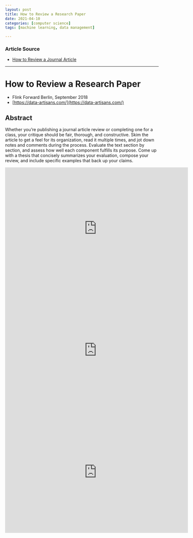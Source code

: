 ```yaml
---
layout: post
title: How to Review a Research Paper 
date: 2021-04-10
categories: [computer science]
tags: [machine learning, data management]

---
```


### Article Source

* [How to Review a Journal Article](https://www.youtube.com/watch?v=E1V74ZlNVsg)

---

# How to Review a Research Paper

* Flink Forward Berlin, September 2018
* [https://data-artisans.com/](https://data-artisans.com/)

## Abstract

Whether you’re publishing a journal article review or completing one for a class, your critique should be fair, thorough, and constructive. Skim the article to get a feel for its organization, read it multiple times, and jot down notes and comments during the process. Evaluate the text section by section, and assess how well each component fulfills its purpose. Come up with a thesis that concisely summarizes your evaluation, compose your review, and include specific examples that back up your claims.   

<iframe width="600" height="400" src="https://www.youtube.com/embed/LnZd6q-5lg8" title="YouTube video player" frameborder="0" allow="accelerometer; autoplay; clipboard-write; encrypted-media; gyroscope; picture-in-picture" allowfullscreen></iframe>

<iframe width="600" height="400" src="https://www.youtube.com/embed/7lf3Q5BlNWo" title="YouTube video player" frameborder="0" allow="accelerometer; autoplay; clipboard-write; encrypted-media; gyroscope; picture-in-picture" allowfullscreen></iframe>

<iframe width="600" height="400" src="https://www.youtube.com/embed/E1V74ZlNVsg" title="YouTube video player" frameborder="0" allow="accelerometer; autoplay; clipboard-write; encrypted-media; gyroscope; picture-in-picture" allowfullscreen></iframe>
